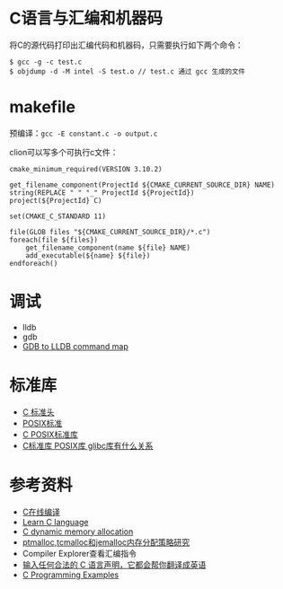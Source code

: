 # C语言与汇编和机器码

将C的源代码打印出汇编代码和机器码，只需要执行如下两个命令：
```
$ gcc -g -c test.c
$ objdump -d -M intel -S test.o // test.c 通过 gcc 生成的文件
```

# makefile

预编译：`gcc -E constant.c -o output.c`

clion可以写多个可执行c文件：
```
cmake_minimum_required(VERSION 3.10.2)

get_filename_component(ProjectId ${CMAKE_CURRENT_SOURCE_DIR} NAME)
string(REPLACE " " "_" ProjectId ${ProjectId})
project(${ProjectId} C)

set(CMAKE_C_STANDARD 11)

file(GLOB files "${CMAKE_CURRENT_SOURCE_DIR}/*.c")
foreach(file ${files})
    get_filename_component(name ${file} NAME)
    add_executable(${name} ${file})
endforeach()
```

# 调试

- lldb
- gdb
- [GDB to LLDB command map
](https://lldb.llvm.org/use/map.html)

# 标准库

- [C 标准头](https://en.cppreference.com/w/)
- [POSIX标准](https://pubs.opengroup.org/onlinepubs/9699919799/)
- [C POSIX标准库](https://en.wikipedia.org/wiki/C_POSIX_library)
- [C标准库 POSIX库 glibc库有什么关系](https://broadgeek.com/2022/04/20/5398/)

# 参考资料

- [C在线编译](https://godbolt.org/)
- [Learn C language](https://www.learn-c.org/)
- [C dynamic memory allocation](https://en.wikipedia.org/wiki/C_dynamic_memory_allocation#Thread-caching_malloc_(tcmalloc))
- [ptmalloc,tcmalloc和jemalloc内存分配策略研究](https://owent.net/2013/867.html)
- Compiler Explorer查看汇编指令
- [输入任何合法的 C 语言声明，它都会帮你翻译成英语](https://cdecl.org/)
- [C Programming Examples](https://www.programiz.com/c-programming/examples)

